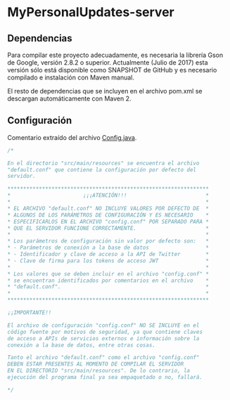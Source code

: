 # MyPersonalUpdates-server

## Dependencias

Para compilar este proyecto adecuadamente, es necesaria la librería
Gson de Google, versión 2.8.2 o superior. Actualmente (Julio de 2017)
esta versión sólo está disponible como SNAPSHOT de GitHub y es
necesario compilado e instalación con Maven manual.

El resto de dependencias que se incluyen en el archivo pom.xml se
descargan automáticamente con Maven 2.

## Configuración

Comentario extraído del archivo [Config.java](src/main/java/com/mypersonalupdates/Config.java).

```java
/*

En el directorio "src/main/resources" se encuentra el archivo
"default.conf" que contiene la configuración por defecto del
servidor.

****************************************************************
*                       ¡¡¡ATENCIÓN!!!                         *
*                                                              *
* EL ARCHIVO "default.conf" NO INCLUYE VALORES POR DEFECTO DE  *
* ALGUNOS DE LOS PARÁMETROS DE CONFIGURACIÓN Y ES NECESARIO    *
* ESPECIFICARLOS EN EL ARCHIVO "config.conf" POR SEPARADO PARA *
* QUE EL SERVIDOR FUNCIONE CORRECTAMENTE.                      *
*                                                              *
* Los parámetros de configuración sin valor por defecto son:   *
* - Parámetros de conexión a la base de datos                  *
* - Identificador y clave de acceso a la API de Twitter        *
* - Clave de firma para los tokens de acceso JWT               *
*                                                              *
* Los valores que se deben incluir en el archivo "config.conf" *
* se encuentran identificados por comentarios en el archivo    *
* "default.conf".                                              *
*                                                              *
****************************************************************

¡¡IMPORTANTE!!

El archivo de configuración "config.conf" NO SE INCLUYE en el
código fuente por motivos de seguridad, ya que contiene claves
de acceso a APIs de servicios externos e información sobre la
conexión a la base de datos, entre otras cosas.

Tanto el archivo "default.conf" como el archivo "config.conf"
DEBEN ESTAR PRESENTES AL MOMENTO DE COMPILAR EL SERVIDOR
EN EL DIRECTORIO "src/main/resources". De lo contrario, la
ejecución del programa final ya sea empaquetado o no, fallará.

*/
```